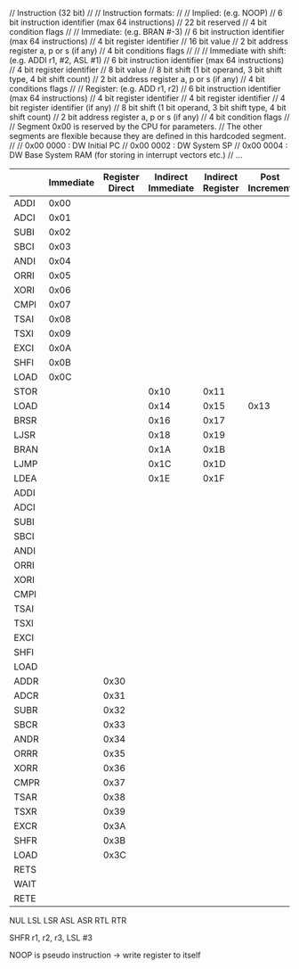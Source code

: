 // Instruction (32 bit)
//
// Instruction formats:
//
// Implied: (e.g. NOOP)
// 6 bit instruction identifier (max 64 instructions)
// 22 bit reserved
// 4 bit condition flags
//
// Immediate: (e.g. BRAN #-3)
// 6 bit instruction identifier (max 64 instructions)
// 4 bit register identifier
// 16 bit value
// 2 bit address register a, p or s (if any)
// 4 bit conditions flags
//
//
// Immediate with shift: (e.g. ADDI r1, #2, ASL #1)
// 6 bit instruction identifier (max 64 instructions)
// 4 bit register identifier
// 8 bit value
// 8 bit shift (1 bit operand, 3 bit shift type, 4 bit shift count)
// 2 bit address register a, p or s (if any)
// 4 bit conditions flags
//
// Register: (e.g. ADD r1, r2)
// 6 bit instruction identifier (max 64 instructions)
// 4 bit register identifier
// 4 bit register identifier
// 4 bit register identifier (if any)
// 8 bit shift (1 bit operand, 3 bit shift type, 4 bit shift count)
// 2 bit address register a, p or s (if any)
// 4 bit condition flags
//
// Segment 0x00 is reserved by the CPU for parameters.
// The other segments are flexible because they are defined in this hardcoded segment.
//
// 0x00 0000 : DW Initial PC
// 0x00 0002 : DW System SP
// 0x00 0004 : DW Base System RAM (for storing in interrupt vectors etc.)
// ...

|      | Immediate | Register Direct | Indirect Immediate | Indirect Register | Post Increment | Pre Decrement | Implied | Immediate (Short+Shift) |
| ---- | --------- | --------------- | ------------------ | ----------------- | -------------- | ------------- | ------- | ----------------------- |
| ADDI | 0x00      |                 |                    |                   |                |               |
| ADCI | 0x01      |                 |                    |                   |                |               |
| SUBI | 0x02      |                 |                    |                   |                |               |
| SBCI | 0x03      |                 |                    |                   |                |               |
| ANDI | 0x04      |                 |                    |                   |                |               |
| ORRI | 0x05      |                 |                    |                   |                |               |
| XORI | 0x06      |                 |                    |                   |                |               |
| CMPI | 0x07      |                 |                    |                   |                |               |
| TSAI | 0x08      |                 |                    |                   |                |               |
| TSXI | 0x09      |                 |                    |                   |                |               |
| EXCI | 0x0A      |                 |                    |                   |                |               |         |
| SHFI | 0x0B      |                 |                    |                   |                |               |
| LOAD | 0x0C      |                 |                    |                   |                |               |         |
| STOR |           |                 | 0x10               | 0x11              |                | 0x12          |         |
| LOAD |           |                 | 0x14               | 0x15              | 0x13           |               |         |
| BRSR |           |                 | 0x16               | 0x17              |                |               |
| LJSR |           |                 | 0x18               | 0x19              |                |               |         |
| BRAN |           |                 | 0x1A               | 0x1B              |                |               |
| LJMP |           |                 | 0x1C               | 0x1D              |                |               |         |
| LDEA |           |                 | 0x1E               | 0x1F              |                |               |         |
| ADDI |           |                 |                    |                   |                |               |         | 0x20                    |
| ADCI |           |                 |                    |                   |                |               |         | 0x21                    |
| SUBI |           |                 |                    |                   |                |               |         | 0x22                    |
| SBCI |           |                 |                    |                   |                |               |         | 0x23                    |
| ANDI |           |                 |                    |                   |                |               |         | 0x24                    |
| ORRI |           |                 |                    |                   |                |               |         | 0x25                    |
| XORI |           |                 |                    |                   |                |               |         | 0x26                    |
| CMPI |           |                 |                    |                   |                |               |         | 0x27                    |
| TSAI |           |                 |                    |                   |                |               |         | 0x28                    |
| TSXI |           |                 |                    |                   |                |               |         | 0x29                    |
| EXCI |           |                 |                    |                   |                |               |         | 0x2A                    |
| SHFI |           |                 |                    |                   |                |               |         | 0x2B                    |
| LOAD |           |                 |                    |                   |                |               |         | 0x2C                    |
| ADDR |           | 0x30            |                    |                   |                |               |
| ADCR |           | 0x31            |                    |                   |                |               |
| SUBR |           | 0x32            |                    |                   |                |               |
| SBCR |           | 0x33            |                    |                   |                |               |
| ANDR |           | 0x34            |                    |                   |                |               |
| ORRR |           | 0x35            |                    |                   |                |               |
| XORR |           | 0x36            |                    |                   |                |               |
| CMPR |           | 0x37            |                    |                   |                |               |
| TSAR |           | 0x38            |                    |                   |                |               |
| TSXR |           | 0x39            |                    |                   |                |               |
| EXCR |           | 0x3A            |                    |                   |                |               |         |                         |
| SHFR |           | 0x3B            |                    |                   |                |               |
| LOAD |           | 0x3C            |                    |                   |                |               |         |
| RETS |           |                 |                    |                   |                |               | 0x3D    |
| WAIT |           |                 |                    |                   |                |               | 0x3E    |
| RETE |           |                 |                    |                   |                |               | 0x3F    |

NUL
LSL
LSR
ASL
ASR
RTL
RTR

SHFR r1, r2, r3, LSL #3

NOOP is pseudo instruction -> write register to itself
